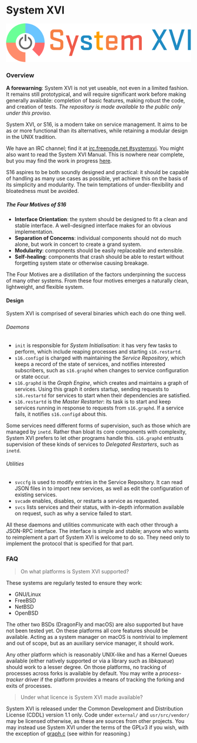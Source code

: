 # System XVI

![System XVI Logo](usr/src/doc/logotype.png)

### Overview

**A forewarning**: System XVI is not yet useable, not even in a limited fashion.
It remains still prototypical, and will require significant work before making
generally available: completion of basic features, making robust the code, and
creation of tests.
*The repository is made available to the public only under this proviso.*

System XVI, or S16, is a modern take on service management. It aims to be as or
more functional than its alternatives, while retaining a modular design in the
UNIX tradition.

We have an IRC channel; find it at
[irc.freenode.net #systemxvi](irc://irc.freenode.net/systemxvi). You might also
want to read the System XVI Manual. This is nowhere near complete, but you may
find the work in progress [here](https://system-xvi.readthedocs.io/en/latest/).

S16 aspires to be both soundly designed and practical: it should be capable of
handling as many use cases as possible, yet achieve this on the basis of its
simplicity and modularity. The twin temptations of under-flexibility and
bloatedness must be avoided.

##### The Four Motives of S16

 * **Interface Orientation**: the system should be designed to fit a clean and
   stable interface. A well-designed interface makes for an obvious
   implementation.
 * **Separation of Concerns**: individual components should not do much alone, but
   work in concert to create a grand system.
 * **Modularity**: components should be easily replaceable and extensible.
 * **Self-healing**: components that crash should be able to restart without
   forgetting system state or otherwise causing breakage.

The Four Motives are a distillation of the factors underpinning the success
of many other systems. From these four motives emerges a naturally clean,
lightweight, and flexible system.

#### Design

System XVI is comprised of several binaries which each do one thing well.

###### Daemons

 * `init` is responsible for *System Initialisation*: it has very few tasks to
    perform, which include reaping processes and starting `s16.restartd`.
 * `s16.configd` is charged with maintaining the *Service Repository*, which
   keeps a record of the state of services, and notifies interested subscribers,
   such as `s16.graphd` when changes to service configuration or state occur.
 * `s16.graphd` is the *Graph Engine*, which creates and maintains a graph of
   services. Using this graph it orders startup, sending requests to
   `s16.restartd` for services to start when their dependencies are satisfied.
 * `s16.restartd` is the *Master Restarter*: its task is to start and keep
   services running in response to requests from `s16.graphd`. If a service
   fails, it notifies `s16.configd` about this.

Some services need different forms of supervision, such as those which are
managed by `inetd`. Rather than bloat its core components with complexity,
System XVI prefers to let other programs handle this. `s16.graphd` entrusts
supervision of these kinds of services to *Delegated Restarters*, such as
`inetd`.

###### Utilities

 * `svccfg` is used to modify entries in the Service Repository. It can read JSON
   files in to import new services, as well as edit the configuration of existing
   services.
 * `svcadm` enables, disables, or restarts a service as requested.
 * `svcs` lists services and their status, with in-depth information available
   on request, such as why a service failed to start.

All these daemons and utilities communicate with each other through a JSON-RPC
interface. The interface is simple and stable; anyone who wants to reimplement a
part of System XVI is welcome to do so. They need only to implement the protocol
that is specified for that part.

### FAQ

> On what platforms is System XVI supported?

These systems are regularly tested to ensure they work:
 * GNU/Linux
 * FreeBSD
 * NetBSD
 * OpenBSD

The other two BSDs (DragonFly and macOS) are also supported but have
not been tested yet. On these platforms all core features should be available.
Acting as a system manager on macOS is nontrivial to implement and out of
scope, but as an auxiliary service manager, it should work.

Any other platform which is reasonably UNIX-like and has a Kernel Queues
available (either natively supported or via a library such as *libkqueue*)
should work to a lesser degree. On those platforms, no tracking of processes
across forks is available by default. You may write a *process-tracker* driver
if the platform provides a means of tracking the forking and exits of
processes.

> Under what licence is System XVI made available?

System XVI is released under the Common Development and Distribution License
(CDDL) version 1.1 only. Code under `external/` and `usr/src/vendor/` may be
licensed otherwise, as these are sources from other projects.
You may instead use System XVI under the terms of the GPLv3 if you wish, with
the exception of [graph.c](usr/src/agent/graphd/graph.c) (see within for reasoning.)


